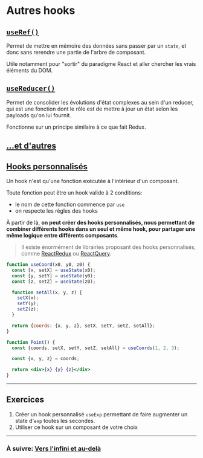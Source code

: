 # Autres hooks

## [`useRef()`](https://fr.reactjs.org/docs/hooks-reference.html#useref)

Permet de mettre en mémoire des données sans passer par un `state`, et donc sans rerendre une partie de l'arbre de composant.

Utile notamment pour "sortir" du paradigme React et aller chercher les vrais éléments du DOM.

## [`useReducer()`](https://fr.reactjs.org/docs/hooks-reference.html#usereducer)

Permet de consolider les évolutions d'état complexes au sein d'un reducer, qui est une fonction dont le rôle est de mettre à jour un état selon les payloads qu'on lui fournit.

Fonctionne sur un principe similaire à ce que fait Redux.

## [...et d'autres](https://reactjs.org/docs/hooks-reference.html)

## [Hooks personnalisés](https://fr.reactjs.org/docs/hooks-custom.html)

Un hook n'est qu'une fonction exécutée à l'intérieur d'un composant.

Toute fonction peut être un hook valide à 2 conditions:

- le nom de cette fonction commence par `use`
- on respecte les règles des hooks

À partir de là, **on peut créer des hooks personnalisés, nous permettant de combiner différents hooks dans un seul et même hook, pour partager une même logique entre différents composants**.

> Il existe énormément de librairies proposant des hooks personnalisés, comme [ReactRedux](https://react-redux.js.org/api/hooks) ou [ReactQuery](https://tanstack.com/query/v4/docs/adapters/react-query).

```jsx
function useCoord(x0, y0, z0) {
  const [x, setX] = useState(x0);
  const [y, setY] = useState(y0);
  const [z, setZ] = useState(z0);

  function setAll(x, y, z) {
    setX(x);
    setY(y);
    setZ(z);
  }

  return {coords: {x, y, z}, setX, setY, setZ, setAll};
}

function Point() {
  const {coords, setX, setY, setZ, setAll} = useCoords(1, 2, 3);

  const {x, y, z} = coords;

  return <div>{x} {y} {z}</div>
}
```

---

## Exercices

1. Créer un hook personnalisé `useExp` permettant de faire augmenter un state d'`exp` toutes les secondes.
2. Utiliser ce hook sur un composant de votre choix
___

### À suivre: [Vers l'infini et au-delà](../6_beyond/index.md)
